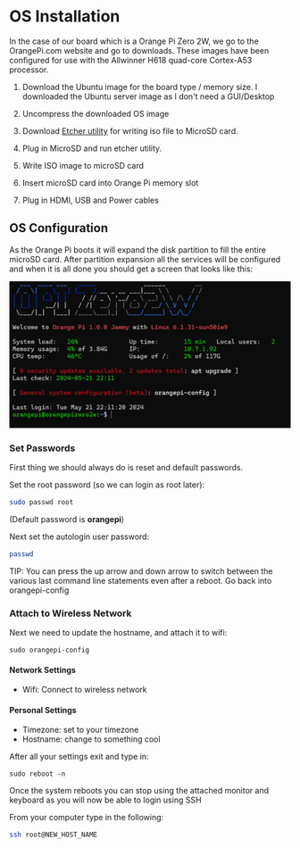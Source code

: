 # OS Installation

In the case of our board which is a Orange Pi Zero 2W, we go to the OrangePi.com website and go to downloads.  These images have been configured for use with the Allwinner H618 quad-core Cortex-A53 processor.

1. Download the Ubuntu image for the board type / memory size.  I downloaded the Ubuntu server image as I don't need a GUI/Desktop

1. Uncompress the downloaded OS image

1. Download [Etcher utility](https://etcher.balena.io/#download-etcher) for writing iso file to MicroSD card.

1. Plug in MicroSD and run etcher utility.

1. Write ISO image to microSD card

1. Insert microSD card into Orange Pi memory slot

1. Plug in HDMI, USB and Power cables

## OS Configuration

As the Orange Pi boots it will expand the disk partition to fill the entire microSD card.  After partition expansion all the services will be configured and when it is all done you should get a screen that looks like this:

![Orange Pi Welcome Screen](.attachments/orange-pi-welcome-screen.png)

### Set Passwords

First thing we should always do is reset and default passwords.

Set the root password (so we can login as root later):
```bash
sudo passwd root
```
(Default password is **orangepi**)

Next set the autologin user password:
```bash
passwd
```

TIP: You can press the up arrow and down arrow to switch between the various last command line statements even after a reboot.   Go back into orangepi-config


### Attach to Wireless Network

Next we need to update the hostname, and attach it to wifi:

    sudo orangepi-config
    
#### Network Settings

* Wifi: Connect to wireless network

#### Personal Settings

* Timezone: set to your timezone
* Hostname: change to something cool

After all your settings exit and type in:

    sudo reboot -n

Once the system reboots you can stop using the attached monitor and keyboard as you will now be able to login using SSH

From your computer type in the following:
```bash
ssh root@NEW_HOST_NAME
```
